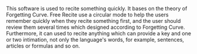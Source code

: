 This software is used to recite something quickly. It bases on the theory of Forgetting Curve. Free Recite use a circular mode to help the users remember quickly when they recite something first, and the user should review them several times which designed according to Forgetting Curve. Furthermore, it can used to recite anything which can provide a key and one or two intimation, not only the language's words, for example, sentences, articles or formulas and so on.